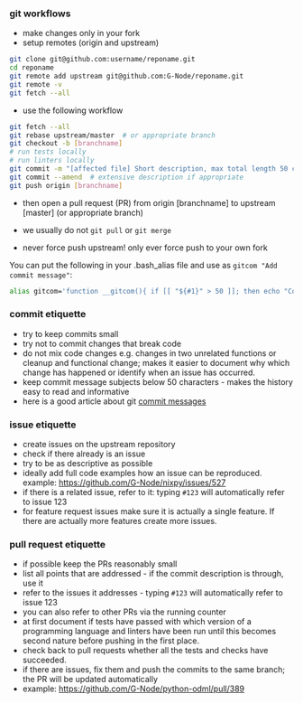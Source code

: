 ### git workflows

- make changes only in your fork
- setup remotes (origin and upstream)
```bash
git clone git@github.com:username/reponame.git
cd reponame
git remote add upstream git@github.com:G-Node/reponame.git
git remote -v
git fetch --all
```

- use the following workflow
```bash
git fetch --all
git rebase upstream/master  # or appropriate branch
git checkout -b [branchname]
# run tests locally
# run linters locally
git commit -m "[affected file] Short description, max total length 50 char"
git commit --amend  # extensive description if appropriate
git push origin [branchname]
```
- then open a pull request (PR) from origin [branchname] to upstream [master] (or appropriate branch)

- we usually do not `git pull` or `git merge`
- never force push upstream! only ever force push to your own fork

You can put the following in your .bash_alias file and use as `gitcom "Add commit message"`:

```bash
alias gitcom='function __gitcom(){ if [[ "${#1}" > 50 ]]; then echo "Commit message too long: ${#1} chars"; else git commit -m "$1"; fi }; __gitcom'
```

### commit etiquette
- try to keep commits small
- try not to commit changes that break code
- do not mix code changes e.g. changes in two unrelated functions or cleanup and functional change; makes it easier to document why which change has happened or identify when an issue has occurred.
- keep commit message subjects below 50 characters - makes the history easy to read and informative
- here is a good article about git [commit messages](https://chris.beams.io/posts/git-commit/)

### issue etiquette

- create issues on the upstream repository
- check if there already is an issue
- try to be as descriptive as possible 
- ideally add full code examples how an issue can be reproduced.
  example: https://github.com/G-Node/nixpy/issues/527
- if there is a related issue, refer to it: typing `#123` will automatically refer to issue 123
- for feature request issues make sure it is actually a single feature. If there are actually more features create more issues.

### pull request etiquette

- if possible keep the PRs reasonably small
- list all points that are addressed - if the commit description is through, use it
- refer to the issues it addresses - typing `#123` will automatically refer to issue 123
- you can also refer to other PRs via the running counter
- at first document if tests have passed with which version of a programming language and linters have been run until this becomes second nature before pushing in the first place.
- check back to pull requests whether all the tests and checks have succeeded.
- if there are issues, fix them and push the commits to the same branch; the PR will be updated automatically
- example: https://github.com/G-Node/python-odml/pull/389

